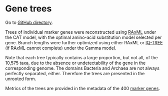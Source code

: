 Gene trees
==========

Go to [GitHub directory](https://github.com/biocore/wol/tree/master/data/trees/genes).

Trees of individual marker genes were reconstructed using [RAxML](https://sco.h-its.org/exelixis/web/software/raxml/index.html) under the CAT model, with the optimal amino-acid substitution model selected per gene. Branch lengths were further optimized using either RAxML or [IQ-TREE](http://www.iqtree.org/) (if RAxML cannot complete) under the Gamma model.

Note that each tree typically contains a large proportion, but not all, of the 10,575 taxa, due to the absence or undetectability of the gene in the corresponding genome. The domains Bacteria and Archaea are not always perfectly separated, either. Therefore the trees are presented in the unrooted form.

Metrics of the trees are provided in the metadata of the 400 [marker genes](../../markers).
